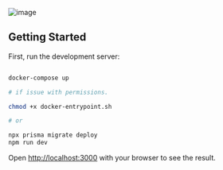 ![image](https://github.com/user-attachments/assets/7efe12a4-1c85-4f3a-8376-2c459a9bf0b6)

## Getting Started

First, run the development server:

```bash

docker-compose up

# if issue with permissions.

chmod +x docker-entrypoint.sh

# or

npx prisma migrate deploy
npm run dev 
```

Open [http://localhost:3000](http://localhost:3000) with your browser to see the result.
